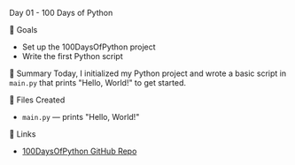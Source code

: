 Day 01 - 100 Days of Python

📌 Goals
- Set up the 100DaysOfPython project
- Write the first Python script

 📝 Summary
Today, I initialized my Python project and wrote a basic script in `main.py` that prints "Hello, World!" to get started.

 📂 Files Created
- `main.py` — prints "Hello, World!"

 🔗 Links
- [100DaysOfPython GitHub Repo](https://github.com/sukanya-2006/100DaysOfPython)

